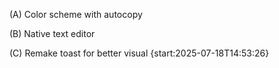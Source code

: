 (A) Color scheme with autocopy

(B) Native text editor

(C) Remake toast for better visual {start:2025-07-18T14:53:26}
